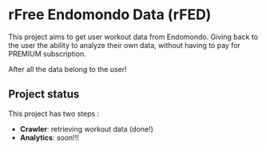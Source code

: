 # rFree Endomondo Data (rFED)

This project aims to get user workout data from Endomondo. Giving back to the user the ability to analyze their own data, without having to pay for PREMIUM subscription. 

After all the data belong to the user!

## Project status

This project has two steps : 
  * **Crawler**: retrieving workout data (done!)
  * **Analytics**: soon!!!


